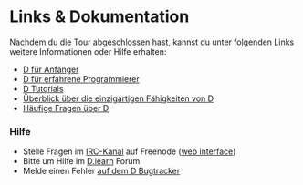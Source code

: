 # Links & Dokumentation

Nachdem du die Tour abgeschlossen hast, kannst du unter folgenden Links
weitere Informationen oder Hilfe erhalten:

* [D für Anfänger](http://ddili.org/ders/d.en/index.html)
* [D für erfahrene Programmierer](http://wiki.dlang.org/Coming_From)
* [D Tutorials](https://wiki.dlang.org/Tutorials)
* [Überblick über die einzigartigen Fähigkeiten von D](http://dlang.org/overview.html)
* [Häufige Fragen über D](http://dlang.org/faq.html)

### Hilfe

* Stelle Fragen im [IRC-Kanal](irc://irc.freenode.net/d) auf Freenode ([web interface](https://kiwiirc.com/client/irc.freenode.net/d))
* Bitte um Hilfe im [D.learn](http://forum.dlang.org/group/learn) Forum
* Melde einen Fehler [auf dem D Bugtracker](https://issues.dlang.org)
